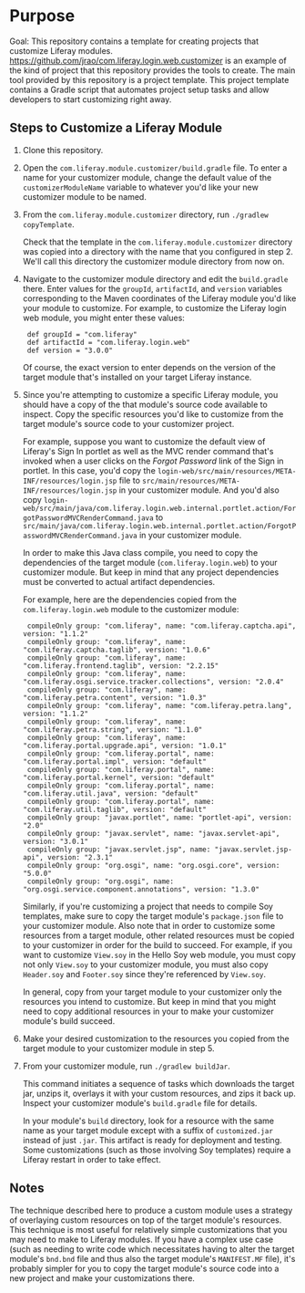 # Purpose

Goal: This repository contains a template for creating projects that customize Liferay modules. https://github.com/jrao/com.liferay.login.web.customizer is an example of the kind of project that this repository provides the tools to create. The main tool provided by this repository is a project template. This project template contains a Gradle script that automates project setup tasks and allow developers to start customizing right away.

## Steps to Customize a Liferay Module

1. Clone this repository.

2. Open the `com.liferay.module.customizer/build.gradle` file. To enter a name for your customizer module, change the default value of the `customizerModuleName` variable to whatever you'd like your new customizer module to be named.

3. From the `com.liferay.module.customizer` directory, run `./gradlew copyTemplate`.

	Check that the template in the `com.liferay.module.customizer` directory was copied into a directory with the name that you configured in step 2. We'll call this directory the customizer module directory from now on.

4. Navigate to the customizer module directory and edit the `build.gradle` there. Enter values for the `groupId`, `artifactId`, and `version` variables corresponding to the Maven coordinates of the Liferay module you'd like your module to customize. For example, to customize the Liferay login web module, you might enter these values:

		def groupId = "com.liferay"
		def artifactId = "com.liferay.login.web"
		def version = "3.0.0"

	Of course, the exact version to enter depends on the version of the target module that's installed on your target Liferay instance.

5. Since you're attempting to customize a specific Liferay module, you should have a copy of the that module's source code available to inspect. Copy the specific resources you'd like to customize from the target module's source code to your customizer project.

	For example, suppose you want to customize the default view of Liferay's Sign In portlet as well as the MVC render command that's invoked when a user clicks on the *Forgot Password* link of the Sign in portlet. In this case, you'd copy the `login-web/src/main/resources/META-INF/resources/login.jsp` file to `src/main/resources/META-INF/resources/login.jsp` in your customizer module. And you'd also copy `login-web/src/main/java/com.liferay.login.web.internal.portlet.action/ForgotPasswordMVCRenderCommand.java` to `src/main/java/com.liferay.login.web.internal.portlet.action/ForgotPasswordMVCRenderCommand.java` in your customizer module.
	
	In order to make this Java class compile, you need to copy the dependencies of the target module (`com.liferay.login.web`) to your customizer module. But keep in mind that any project dependencies must be converted to actual artifact dependencies.
	
	For example, here are the dependencies copied from the `com.liferay.login.web` module to the customizer module:
	
		compileOnly group: "com.liferay", name: "com.liferay.captcha.api", version: "1.1.2"
		compileOnly group: "com.liferay", name: "com.liferay.captcha.taglib", version: "1.0.6"
		compileOnly group: "com.liferay", name: "com.liferay.frontend.taglib", version: "2.2.15"
		compileOnly group: "com.liferay", name: "com.liferay.osgi.service.tracker.collections", version: "2.0.4"
		compileOnly group: "com.liferay", name: "com.liferay.petra.content", version: "1.0.3"
		compileOnly group: "com.liferay", name: "com.liferay.petra.lang", version: "1.1.2"
		compileOnly group: "com.liferay", name: "com.liferay.petra.string", version: "1.1.0"
		compileOnly group: "com.liferay", name: "com.liferay.portal.upgrade.api", version: "1.0.1"
		compileOnly group: "com.liferay.portal", name: "com.liferay.portal.impl", version: "default"
		compileOnly group: "com.liferay.portal", name: "com.liferay.portal.kernel", version: "default"
		compileOnly group: "com.liferay.portal", name: "com.liferay.util.java", version: "default"
		compileOnly group: "com.liferay.portal", name: "com.liferay.util.taglib", version: "default"
		compileOnly group: "javax.portlet", name: "portlet-api", version: "2.0"
		compileOnly group: "javax.servlet", name: "javax.servlet-api", version: "3.0.1"
		compileOnly group: "javax.servlet.jsp", name: "javax.servlet.jsp-api", version: "2.3.1"
		compileOnly group: "org.osgi", name: "org.osgi.core", version: "5.0.0"
		compileOnly group: "org.osgi", name: "org.osgi.service.component.annotations", version: "1.3.0"
	
	Similarly, if you're customizing a project that needs to compile Soy templates, make sure to copy the target module's `package.json` file to your customizer module. Also note that in order to customize some resources from a target module, other related resources must be copied to your customizer in order for the build to succeed. For example, if you want to customize `View.soy` in the Hello Soy web module, you must copy not only `View.soy` to your customizer module, you must also copy `Header.soy` and `Footer.soy` since they're referenced by `View.soy`.
	
	In general, copy from your target module to your customizer only the resources you intend to customize. But keep in mind that you might need to copy additional resources in your to make your customizer module's build succeed.

6. Make your desired customization to the resources you copied from the target module to your customizer module in step 5.

7. From your customizer module, run `./gradlew buildJar`.
   
   This command initiates a sequence of tasks which downloads the target jar, unzips it, overlays it with your custom resources, and zips it back up. Inspect your customizer module's `build.gradle` file for details.

	In your module's `build` directory, look for a resource with the same name as your target module except with a suffix of `customized.jar` instead of just `.jar`. This artifact is ready for deployment and testing. Some customizations (such as those involving Soy templates) require a Liferay restart in order to take effect.

## Notes

The technique described here to produce a custom module uses a strategy of overlaying custom resources on top of the target module's resources. This technique is most useful for relatively simple customizations that you may need to make to Liferay modules. If you have a complex use case (such as needing to write code which necessitates having to alter the target module's `bnd.bnd` file and thus also the target module's `MANIFEST.MF` file), it's probably simpler for you to copy the target module's source code into a new project and make your customizations there.
